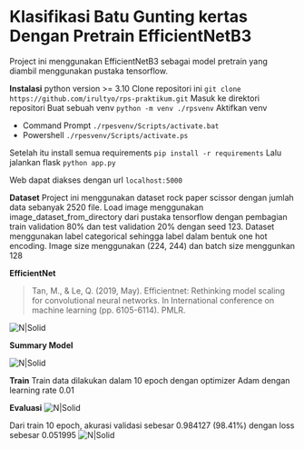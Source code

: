 # Klasifikasi Batu Gunting kertas Dengan Pretrain EfficientNetB3

Project ini menggunakan EfficientNetB3 sebagai model pretrain yang diambil menggunakan pustaka tensorflow.

**Instalasi**
python version >= 3.10
Clone repositori ini
```git clone https://github.com/irultyo/rps-praktikum.git```
Masuk ke direktori repositori
Buat sebuah venv
```python -m venv ./rpsvenv```
Aktifkan venv
- Command Prompt
```./rpesvenv/Scripts/activate.bat```
- Powershell
```./rpesvenv/Scripts/activate.ps```

Setelah itu install semua requirements
```pip install -r requirements```
Lalu jalankan flask
```python app.py```

Web dapat diakses dengan url ```localhost:5000```


**Dataset**
Project ini menggunakan dataset rock paper scissor dengan jumlah data sebanyak 2520 file. Load image menggunakan image_dataset_from_directory dari pustaka tensorflow dengan pembagian train validation 80% dan test validation 20% dengan seed 123. Dataset menggunakan label categorical sehingga label dalam bentuk one hot encoding. Image size menggunakan (224, 244) dan batch size menggunkan 128

**EfficientNet**
>Tan, M., & Le, Q. (2019, May). Efficientnet: Rethinking model scaling for convolutional neural networks. In International conference on machine learning (pp. 6105-6114). PMLR.

![N|Solid](https://i.postimg.cc/xCbZxL1V/Efficient-Net-B3-structure-a-Efficient-Net-B3-b-MBConv6-55-1.png)

**Summary Model**

![N|Solid](https://i.postimg.cc/kX6xMrPh/Screenshot-2023-12-09-170515.jpg)

**Train** 
Train data dilakukan dalam 10 epoch dengan optimizer Adam dengan learning rate 0.01

**Evaluasi**
![N|Solid](https://i.postimg.cc/Qtr3WRfb/output.png)

Dari train 10 epoch, akurasi validasi sebesar 0.984127 (98.41%) dengan loss sebesar 0.051995
![N|Solid](https://i.postimg.cc/KjTFkm2J/Screenshot-2023-12-09-171745.jpg)